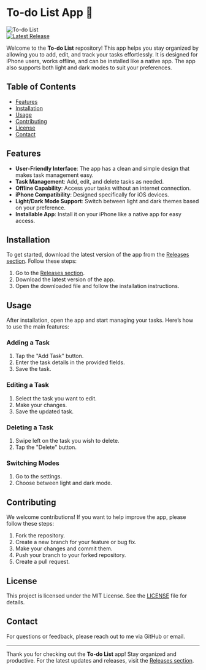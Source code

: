 # To-do List App 📝

![To-do List](https://img.shields.io/badge/To-do%20List-App-blue.svg)  
[![Latest Release](https://img.shields.io/github/v/release/anshumangupta01/To-do-list)](https://github.com/anshumangupta01/To-do-list/releases)

Welcome to the **To-do List** repository! This app helps you stay organized by allowing you to add, edit, and track your tasks effortlessly. It is designed for iPhone users, works offline, and can be installed like a native app. The app also supports both light and dark modes to suit your preferences.

## Table of Contents

- [Features](#features)
- [Installation](#installation)
- [Usage](#usage)
- [Contributing](#contributing)
- [License](#license)
- [Contact](#contact)

## Features

- **User-Friendly Interface**: The app has a clean and simple design that makes task management easy.
- **Task Management**: Add, edit, and delete tasks as needed.
- **Offline Capability**: Access your tasks without an internet connection.
- **iPhone Compatibility**: Designed specifically for iOS devices.
- **Light/Dark Mode Support**: Switch between light and dark themes based on your preference.
- **Installable App**: Install it on your iPhone like a native app for easy access.

## Installation

To get started, download the latest version of the app from the [Releases section](https://github.com/anshumangupta01/To-do-list/releases). Follow these steps:

1. Go to the [Releases section](https://github.com/anshumangupta01/To-do-list/releases).
2. Download the latest version of the app.
3. Open the downloaded file and follow the installation instructions.

## Usage

After installation, open the app and start managing your tasks. Here’s how to use the main features:

### Adding a Task

1. Tap the "Add Task" button.
2. Enter the task details in the provided fields.
3. Save the task.

### Editing a Task

1. Select the task you want to edit.
2. Make your changes.
3. Save the updated task.

### Deleting a Task

1. Swipe left on the task you wish to delete.
2. Tap the "Delete" button.

### Switching Modes

1. Go to the settings.
2. Choose between light and dark mode.

## Contributing

We welcome contributions! If you want to help improve the app, please follow these steps:

1. Fork the repository.
2. Create a new branch for your feature or bug fix.
3. Make your changes and commit them.
4. Push your branch to your forked repository.
5. Create a pull request.

## License

This project is licensed under the MIT License. See the [LICENSE](LICENSE) file for details.

## Contact

For questions or feedback, please reach out to me via GitHub or email.

---

Thank you for checking out the **To-do List** app! Stay organized and productive. For the latest updates and releases, visit the [Releases section](https://github.com/anshumangupta01/To-do-list/releases).